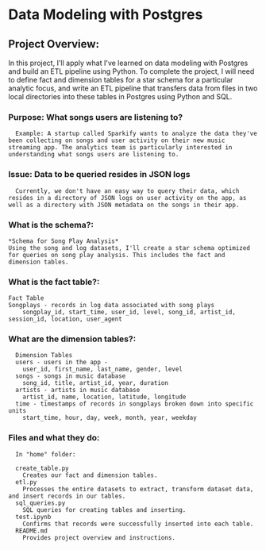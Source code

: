 # Data Modeling with Postgres

## **Project Overview:**

In this project, I'll apply what I've learned on data modeling with Postgres and build an ETL pipeline using Python.
To complete the project, I will need to define fact and dimension tables for a star schema for a particular analytic focus, and write an ETL pipeline that transfers data from files in two local directories into these tables in Postgres using Python and SQL.

### **Purpose: What songs users are listening to?**

      Example: A startup called Sparkify wants to analyze the data they've been collecting on songs and user activity on their new music streaming app. The analytics team is particularly interested in understanding what songs users are listening to.

### **Issue: Data to be queried resides in JSON logs**

      Currently, we don't have an easy way to query their data, which resides in a directory of JSON logs on user activity on the app, as well as a directory with JSON metadata on the songs in their app.

### **What is the schema?:**

    *Schema for Song Play Analysis*
    Using the song and log datasets, I'll create a star schema optimized for queries on song play analysis. This includes the fact and dimension tables.

### **What is the fact table?:**

    Fact Table
    Songplays - records in log data associated with song plays
        songplay_id, start_time, user_id, level, song_id, artist_id, session_id, location, user_agent

### What are the dimension tables?:

      Dimension Tables
      users - users in the app -
        user_id, first_name, last_name, gender, level
      songs - songs in music database
        song_id, title, artist_id, year, duration
      artists - artists in music database
        artist_id, name, location, latitude, longitude
      time - timestamps of records in songplays broken down into specific units
        start_time, hour, day, week, month, year, weekday

### Files and what they do:

      In "home" folder:
      
      create_table.py
        Creates our fact and dimension tables.
      etl.py
        Processes the entire datasets to extract, transform dataset data, and insert records in our tables.
      sql_queries.py
        SQL queries for creating tables and inserting.
      test.ipynb
        Confirms that records were successfully inserted into each table.
      README.md
        Provides project overview and instructions.
